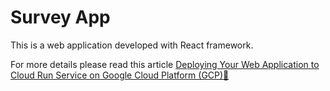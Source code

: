 # Survey App
This is a web application developed with React framework.

For more details please read this article [Deploying Your Web Application to Cloud Run Service on Google Cloud Platform (GCP)🚀](https://medium.com/@sultanalkhubayzi/deploying-your-web-app-to-cloud-run-service-on-google-cloud-platform-gcp-e6bf6154dff4)
